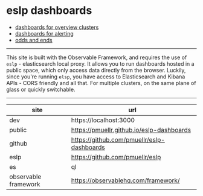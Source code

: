 # eslp dashboards

- [dashboards for overview clusters](overview/)
- [dashboards for alerting](alerting/)
- [odds and ends](odds-n-ends/)

------------------------------------------------------------------------

This site is built with the Observable Framework, and requires the use
of `eslp` - elasticsearch local proxy.  It allows you to run dashboards
hosted in a public space, which only access data directly from the
browser.  Luckily, since you're running `elsp`, you have access to 
Elasticsearch and Kibana APIs - CORS friendly and all that.  For
multiple clusters, on the same plane of glass or quickly switchable.

------------------------------------------------------------------------

| site                 | url
| ------               | -----------------------
| dev                  | https://localhost:3000
| public               | https://pmuellr.github.io/eslp-dashboards
| github               | https://github.com/pmuellr/eslp-dashboards
| eslp                 | https://github.com/pmuellr/eslp
| es|ql                | https://www.elastic.co/guide/en/elasticsearch/reference/current/esql.html
| observable framework | https://observablehq.com/framework/

